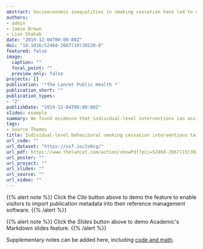 ```yaml
---
abstract: Socioeconomic inequalities in smoking cessation have led to development of interventions that are specifically tailored for smokers from disadvantaged groups. We aimed to assess whether the effectiveness of interventions for disadvantaged groups is moderated by tailoring for socioeconomic position. 
authors:
- admin
- Jamie Brown
- Lion Shahab
date: "2019-12-04T00:00:00Z"
doi: "10.1016/S2468-2667(19)30220-8"
featured: false
image:
  caption: ""
  focal_point: ""
  preview_only: false
projects: []
publication: '*The Lancet Public Health *'
publication_short: ""
publication_types:
- "2"
publishDate: "2019-12-04T00:00:00Z"
slides: example
summary: We found evidence that individual-level interventions can assist disadvantaged smokers with quitting, but there were no large moderating effects of tailoring for disadvantaged smokers. Improvements in tailored intervention development might be necessary to achieve equity-positive smoking cessation outcomes. 
tags:
- Source Themes
title: Individual-level behavioural smoking cessation interventions tailored for disadvantaged socioeconomic position: a systematic review and meta-regression
url_code: ""
url_dataset: "https://osf.io/2z6cg/"
url_pdf: https://www.thelancet.com/action/showPdf?pii=S2468-2667(19)30220-8
url_poster: ""
url_project: ""
url_slides: ""
url_source: "" 
url_video: ""
---
```


{{% alert note %}}
Click the *Cite* button above to demo the feature to enable visitors to import publication metadata into their reference management software.
{{% /alert %}}

{{% alert note %}}
Click the *Slides* button above to demo Academic's Markdown slides feature.
{{% /alert %}}

Supplementary notes can be added here, including [code and math](https://sourcethemes.com/academic/docs/writing-markdown-latex/).
